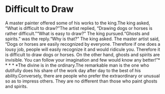 # Difficult to Draw

​A master painter offered some of his works to the king.The king asked, “What is difficult to draw?”The artist replied, “Drawing dogs or horses is rather difficult.”“What is easy to draw?” The king pursued.​“Ghosts and spirits.” was the reply.​“Why is that?” The king asked.       The master artist said, “Dogs or horses are easily recognized by everyone. Therefore if one does a lousy job, people will easily recognize it and would ridicule you. Therefore it is difficult to draw dogs or horses. On the other hand, ghosts and spirits are invisible. You can follow your imagination and few would know any better!”* * * * *The divine is in the ordinary.The remarkable man is the one who dutifully does his share of the work day after day to the best of his ability.Conversely, there are people who prefer the extraordinary or unusual so as to impress others. They are no different than those who paint ghosts and spirits.